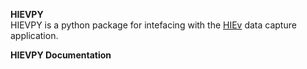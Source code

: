 **HIEVPY**  
HIEVPY is a python package for intefacing with the [HIEv](https://hiev.westernsydney.edu.au) data capture application.

**HIEVPY Documentation**
